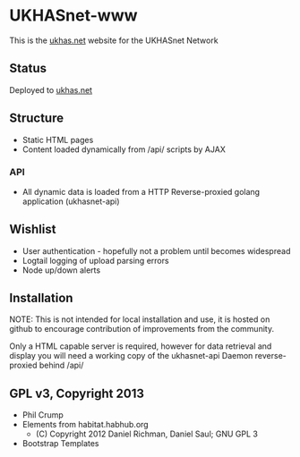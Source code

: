 UKHASnet-www
============

This is the [ukhas.net](http://www.ukhas.net) website for the UKHASnet Network

## Status

Deployed to [ukhas.net](http://www.ukhas.net)

## Structure

* Static HTML pages
* Content loaded dynamically from /api/ scripts by AJAX

### API

* All dynamic data is loaded from a HTTP Reverse-proxied golang application (ukhasnet-api)

## Wishlist

* User authentication - hopefully not a problem until becomes widespread
* Logtail logging of upload parsing errors
* Node up/down alerts

## Installation

NOTE: This is not intended for local installation and use, it is hosted on github to encourage contribution of improvements from the community.

Only a HTML capable server is required, however for data retrieval and display you will need a working copy of the ukhasnet-api Daemon reverse-proxied behind /api/

## GPL v3, Copyright 2013

* Phil Crump
* Elements from habitat.habhub.org
    * (C) Copyright 2012 Daniel Richman, Daniel Saul; GNU GPL 3
* Bootstrap Templates
